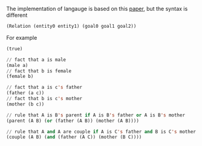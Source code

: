 The implementation of langauge is based on this [paper](http://www.cse.unt.edu/~tarau/research/2017/eng.pdf), but the syntax is different

```lisp
(Relation (entity0 entity1) (goal0 goal1 goal2))
```

For example

```lisp
(true)

// fact that a is male
(male a)
// fact that b is female
(female b)

// fact that a is c's father
(father (a c))
// fact that b is c's mother
(mother (b c))

// rule that A is B's parent if A is B's father or A is B's mother
(parent (A B) (or (father (A B)) (mother (A B))))

// rule that A and A are couple if A is C's father and B is C's mother
(couple (A B) (and (father (A C)) (mother (B C))))
```
